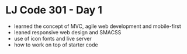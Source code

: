  # LJ Code 301 - Day 1
 * learned the concept of MVC, agile web development and mobile-first
 * leaned responsive web design and SMACSS
 * use of icon fonts and live server
 * how to work on top of starter code
